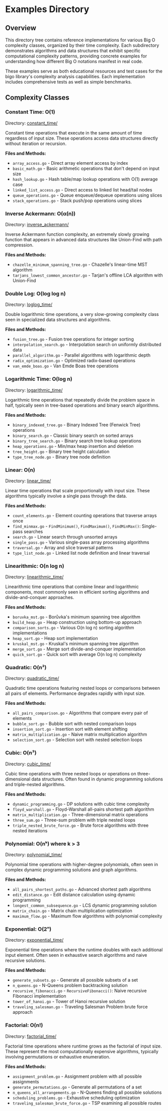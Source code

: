 # Examples Directory

## Overview

This directory tree contains reference implementations for various Big O complexity classes, organized by their time complexity. Each subdirectory demonstrates algorithms and data structures that exhibit specific computational complexity patterns, providing concrete examples for understanding how different Big O notations manifest in real code.

These examples serve as both educational resources and test cases for the bigo library's complexity analysis capabilities. Each implementation includes comprehensive tests as well as simple benchmarks.

## Complexity Classes

### Constant Time: **O(1)** 

Directory: [constant_time/](constant_time)

Constant time operations that execute in the same amount of time regardless of input size. These operations access data structures directly without iteration or recursion.

**Files and Methods:**
- `array_access.go` - Direct array element access by index
- `basic_math.go` - Basic arithmetic operations that don't depend on input size
- `hash_lookup.go` - Hash table/map lookup operations with O(1) average case
- `linked_list_access.go` - Direct access to linked list head/tail nodes
- `queue_operations.go` - Queue enqueue/dequeue operations using slices
- `stack_operations.go` - Stack push/pop operations using slices

### Inverse Ackermann: **O(α(n))**

Directory: [inverse_ackermann/](inverse_ackermann/)

Inverse Ackermann function complexity, an extremely slowly growing function that appears in advanced data structures like Union-Find with path compression.

**Files and Methods:**
- `chazelle_minimum_spanning_tree.go` - Chazelle's linear-time MST algorithm
- `tarjans_lowest_common_ancestor.go` - Tarjan's offline LCA algorithm with Union-Find

### Double Log: **O(log log n)**

Directory: [loglog_time/](loglog_time/)

Double logarithmic time operations, a very slow-growing complexity class seen in specialized data structures and algorithms.

**Files and Methods:**
- `fusion_tree.go` - Fusion tree operations for integer sorting
- `interpolation_search.go` - Interpolation search on uniformly distributed data
- `parallel_algorithm.go` - Parallel algorithms with logarithmic depth
- `radix_optimization.go` - Optimized radix-based operations
- `van_emde_boas.go` - Van Emde Boas tree operations

### Logarithmic Time: **O(log n)**

Directory: [logarithmic_time/](logarithmic_time/)

Logarithmic time operations that repeatedly divide the problem space in half, typically seen in tree-based operations and binary search algorithms.

**Files and Methods:**
- `binary_indexed_tree.go` - Binary Indexed Tree (Fenwick Tree) operations
- `binary_search.go` - Classic binary search on sorted arrays
- `binary_tree_search.go` - Binary search tree lookup operations
- `heap_operations.go` - Min/max heap insertion and deletion
- `tree_height.go` - Binary tree height calculation
- `type_tree_node.go` - Binary tree node definition

### Linear: **O(n)**

Directory: [linear_time/](linear_time/)

Linear time operations that scale proportionally with input size. These algorithms typically involve a single pass through the data.

**Files and Methods:**
- `count_elements.go` - Element counting operations that traverse arrays once
- `find_minmax.go` - `FindMinimum()`, `FindMaximum()`, `FindMinMax()`: Single-pass searches
- `search.go` - Linear search through unsorted arrays
- `single_pass.go` - Various single-pass array processing algorithms
- `traversal.go` - Array and slice traversal patterns
- `type_list_node.go` - Linked list node definition and linear traversal

### Linearithmic: **O(n log n)**

Directory: [linearithmic_time/](linearithmic_time/)

Linearithmic time operations that combine linear and logarithmic components, most commonly seen in efficient sorting algorithms and divide-and-conquer approaches.

**Files and Methods:**
- `boruvka_mst.go` - Borůvka's minimum spanning tree algorithm
- `build_heap.go` - Heap construction using bottom-up approach
- `comparison_sorts.go` - Various O(n log n) sorting algorithm implementations
- `heap_sort.go` - Heap sort implementation
- `kruskal_mst.go` - Kruskal's minimum spanning tree algorithm
- `merge_sort.go` - Merge sort divide-and-conquer implementation
- `quick_sort.go` - Quick sort with average O(n log n) complexity

### Quadratic: **O(n²)**

Directory: [quadratic_time/](quadratic_time/)

Quadratic time operations featuring nested loops or comparisons between all pairs of elements. Performance degrades rapidly with input size.

**Files and Methods:**
- `all_pairs_comparison.go` - Algorithms that compare every pair of elements
- `bubble_sort.go` - Bubble sort with nested comparison loops
- `insertion_sort.go` - Insertion sort with element shifting
- `matrix_multiplication.go` - Naive matrix multiplication algorithm
- `selection_sort.go` - Selection sort with nested selection loops

### Cubic: **O(n³)**

Directory: [cubic_time/](cubic_time/)

Cubic time operations with three nested loops or operations on three-dimensional data structures. Often found in dynamic programming solutions and triple-nested algorithms.

**Files and Methods:**
- `dynamic_programming.go` - DP solutions with cubic time complexity
- `floyd_warshall.go` - Floyd-Warshall all-pairs shortest path algorithm
- `matrix_multiplication.go` - Three-dimensional matrix operations
- `three_sum.go` - Three-sum problem with triple nested loops
- `triple_nested_brute_force.go` - Brute force algorithms with three nested iterations

### Polynomial: **O(nᵏ) where k > 3**

Directory: [polynomial_time/](polynomial_time/)

Polynomial time operations with higher-degree polynomials, often seen in complex dynamic programming solutions and graph algorithms.

**Files and Methods:**
- `all_pairs_shortest_paths.go` - Advanced shortest path algorithms
- `edit_distance.go` - Edit distance calculation using dynamic programming
- `longest_common_subsequence.go` - LCS dynamic programming solution
- `matrix_chain.go` - Matrix chain multiplication optimization
- `maximum_flow.go` - Maximum flow algorithms with polynomial complexity

### Exponential: **O(2ⁿ)**

Directory: [exponential_time/](exponential_time/)

Exponential time operations where the runtime doubles with each additional input element. Often seen in exhaustive search algorithms and naive recursive solutions.

**Files and Methods:**
- `generate_subsets.go` - Generate all possible subsets of a set
- `n_queens.go` - N-Queens problem backtracking solution
- `recursive_fibonacci.go` - `RecursiveFibonacci()`: Naive recursive Fibonacci implementation
- `tower_of_hanoi.go` - Tower of Hanoi recursive solution
- `traveling_salesman.go` - Traveling Salesman Problem brute force approach

### Factorial: **O(n!)**

Directory: [factorial_time/](factorial_time/)

Factorial time operations where runtime grows as the factorial of input size. These represent the most computationally expensive algorithms, typically involving permutations or exhaustive enumeration.

**Files and Methods:**
- `assignment_problem.go` - Assignment problem with all possible assignments
- `generate_permutations.go` - Generate all permutations of a set
- `n_queens_all_arrangements.go` - N-Queens finding all possible solutions
- `scheduling_problems.go` - Exhaustive scheduling optimization
- `traveling_salesman_brute_force.go` - TSP examining all possible routes